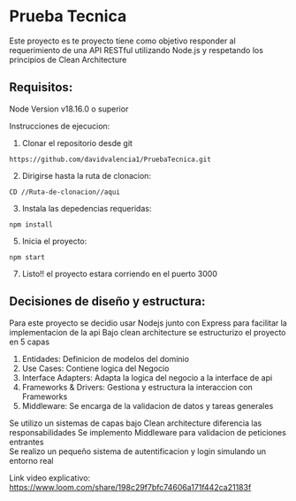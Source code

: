 
# Prueba Tecnica  
Este proyecto es te proyecto tiene como objetivo responder al requerimiento de una API RESTful utilizando Node.js y respetando los principios de Clean Architecture 

## Requisitos: 
 
Node Version v18.16.0 o superior    

Instrucciones de ejecucion:
  1. Clonar el repositorio desde git

    https://github.com/davidvalencia1/PruebaTecnica.git

  2. Dirigirse hasta la ruta de clonacion:

    CD //Ruta-de-clonacion//aqui

  3. Instala las depedencias requeridas:

    npm install
  5. Inicia el proyecto:
     
    npm start
   7. Listo!! el proyecto estara corriendo en el puerto 3000


## Decisiones de diseño y estructura:
Para este proyecto se decidio usar Nodejs junto con Express para facilitar la implementacion de la api
  Bajo clean architecture se estructurizo el proyecto en 5 capas
  1. Entidades: Definicion de modelos del dominio
  2. Use Cases: Contiene logica del Negocio
  3. Interface Adapters: Adapta la logica del negocio a la interface de api
  4. Frameworks & Drivers: Gestiona y estructura la interaccion con Frameworks
  5. Middleware: Se encarga de la validacion de datos y tareas generales
     
Se utilizo un sistemas de capas bajo Clean architecture diferencia las responsabilidades
Se implemento Middleware para validacion de peticiones entrantes   
Se realizo un pequeño sistema de autentificacion y login simulando un entorno real

Link video explicativo: https://www.loom.com/share/198c29f7bfc74606a171f442ca21183f
  
